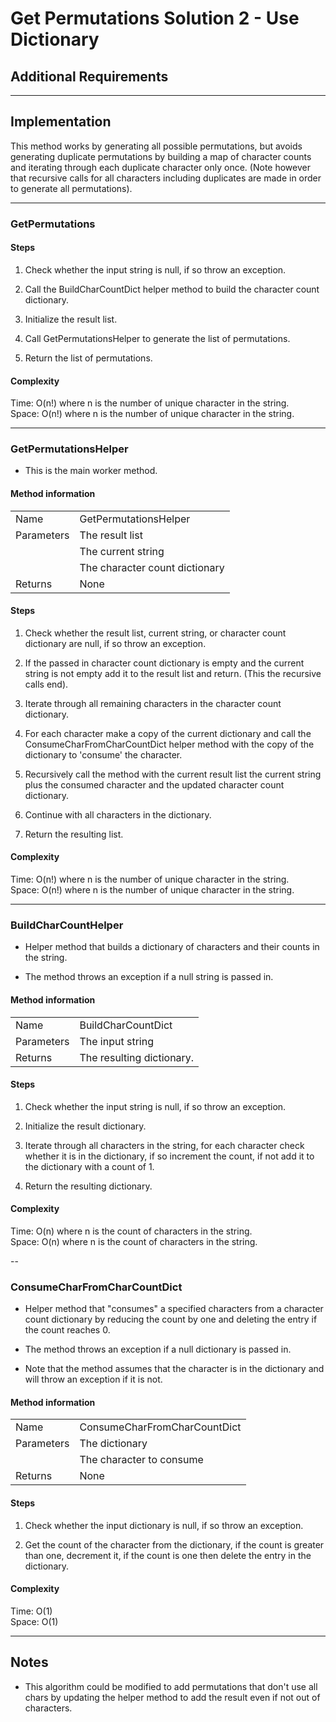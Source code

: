 # Get Permutations Solution 2 - Use Dictionary

## Additional Requirements

---

## Implementation
This method works by generating all possible permutations, but avoids
generating duplicate permutations by building a map of character
counts and iterating through each duplicate character only once. (Note
however that recursive calls for all characters including duplicates
are made in order to generate all permutations).

---

### GetPermutations

#### Steps
1. Check whether the input string is null, if so throw an exception.

2. Call the BuildCharCountDict helper method to build the character
count dictionary.

3. Initialize the result list.

4. Call GetPermutationsHelper to generate the list of permutations.

5. Return the list of permutations.

#### Complexity
Time: O(n!) where n is the number of unique character in the string.  
Space: O(n!)  where n is the number of unique character in the string.  

---

### GetPermutationsHelper
- This is the main worker method.

#### Method information
|            |                                                 |
|------------|-------------------------------------------------|
| Name       | GetPermutationsHelper                           |
| Parameters | The result list                                 |
|            | The current string                              |
|            | The character count dictionary                  |
| Returns    | None                                            |

#### Steps
1. Check whether the result list, current string, or character
count dictionary are null, if so throw an exception.

2. If the passed in character count dictionary is empty
and the current string is not empty add it to the result list
and return. (This the recursive calls end).

3. Iterate through all remaining characters in the character
count dictionary.

4. For each character make a copy of the current dictionary
and call the ConsumeCharFromCharCountDict helper method with
the copy of the dictionary to 'consume' the character.

5. Recursively call the method with the current result list
the current string plus the consumed character and the
updated character count dictionary.

6. Continue with all characters in the dictionary.

6. Return the resulting list.

#### Complexity
Time: O(n!) where n is the number of unique character in the string.  
Space: O(n!)  where n is the number of unique character in the string.  

---

### BuildCharCountHelper
- Helper method that builds a dictionary of characters and their counts in
the string.

- The method throws an exception if a null string is passed in.

#### Method information
|            |                                                 |
|------------|-------------------------------------------------|
| Name       | BuildCharCountDict                              |
| Parameters | The input string                                |
| Returns    | The resulting dictionary.                       |

#### Steps
1. Check whether the input string is null, if so throw an exception.

2. Initialize the result dictionary.

3. Iterate through all characters in the string, for each character
check whether it is in the dictionary, if so increment the count, if
not add it to the dictionary with a count of 1.

4. Return the resulting dictionary.

#### Complexity
Time: O(n) where n is the count of characters in the string.  
Space: O(n) where n is the count of characters in the string.  

--

### ConsumeCharFromCharCountDict
- Helper method that "consumes" a specified characters from a
character count dictionary by reducing the count by one and
deleting the entry if the count reaches 0.

- The method throws an exception if a null dictionary is passed in.

- Note that the method assumes that the character is in the
dictionary and will throw an exception if it is not.

#### Method information
|            |                                                 |
|------------|-------------------------------------------------|
| Name       | ConsumeCharFromCharCountDict                    |
| Parameters | The dictionary                                  |
|            | The character to consume                        |
| Returns    | None                                            |

#### Steps
1. Check whether the input dictionary is null, if so throw an
exception.

2. Get the count of the character from the dictionary, if the
count is greater than one, decrement it, if the count is one
then delete the entry in the dictionary.

#### Complexity
Time: O(1)  
Space: O(1)  

---

## Notes
- This algorithm could be modified to add permutations that don't use all chars
by updating the helper method to add the result even if not out of characters.
